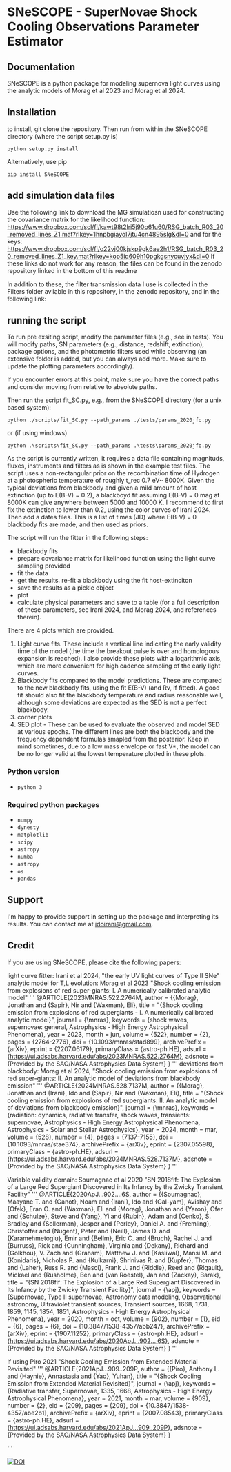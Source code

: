 # SNeSCOPE - SuperNovae Shock Cooling Observations Parameter Estimator
## Documentation
SNeSCOPE is a python package for modeling supernova light curves using the analytic models of Morag et al 2023 and Morag et al 2024. 

## Installation



to install, git clone the repository. Then run from within the SNeSCOPE directory (where the script setup.py is) 
``` 
python setup.py install
```
Alternatively, use pip
``` 
pip install SNeSCOPE
```



## add simulation data files
Use the following link to download the MG simulatiosn used for constructing the covariance matrix for the likelihood function: 
https://www.dropbox.com/scl/fi/kawt98t2lri5j90o61u60/RSG_batch_R03_20_removed_lines_Z1.mat?rlkey=1hnpbgiayol7jtu4cn4895slg&dl=0
and for the keys:
https://www.dropbox.com/scl/fi/o22vj00kjskp9gk6ae2h1/RSG_batch_R03_20_removed_lines_Z1_key.mat?rlkey=kop5iq609h10pgkgsnycuvjyx&dl=0
If these links do not work for any reason, the files can be found in the zenodo repository linked in the bottom of this readme

In addition to these, the filter transmission data I use is collected in the Filters folder avilable in this repository, in the zenodo repository, and in the following link: 


## running the script
To run pre exsiting script, modify the parameter files (e.g., see in tests). You will modify paths, SN parameters (e.g., distance, redshift, extinction), package options, and the photometric filters used while observing (an extensive folder is added, but you can always add more. Make sure to update the plotting parameters accordingly). 

If you encounter errors at this point, make sure you have the correct paths and consider moving from relative to absolute paths. 

Then run the script fit_SC.py, e.g., from the SNeSCOPE directory (for a unix based system):
``` 
python ./scripts/fit_SC.py --path_params ./tests/params_2020jfo.py
```
or (if using windows)
``` 
python .\scripts\fit_SC.py --path_params .\tests\params_2020jfo.py
```

As the script is currently written, it requires a data file containing magnituds,  fluxes, instruments and filters as is shown in the example test files. The script uses a non-rectangular prior on the recombination time of Hydrogen at a photospheric temperature of roughly t_rec 0.7 eV~ 8000K. Given the typical deviations from blackbody and given a mild amount of host extinction (up to E(B-V) = 0.2), a blackboyd fit assuming E(B-V) = 0 mag at 8000K can give anywhere between 5000 and 10000 K.   I recommend to first fix the extinction to lower than 0.2, using the color curves of Irani 2024. Then add a dates files. This is a list of times (JD) where E(B-V) = 0 blackbody fits are made, and then used as priors. 

The script will run the fitter in the following steps: 
- blackbody fits
- prepare covariance matrix for likelihood function using the light curve sampling provided
- fit the data
- get the results. re-fit a blackbody using the fit host-extinciton
- save the results as a pickle object
- plot
- calculate physical parameters and save to a table (for a full description of these parameters, see Irani 2024, and Morag 2024, and references therein).

  

There are 4 plots which are provided. 
1) Light curve fits. These include a vertical line indicating the early validity time of the model (the time the breakout pulse is over and homologous expansion is reached). I also provide these plots with a logarithmic axis, which are more convenient for high cadence sampling of the early light curves.
2) Blackbody fits compared to the model predictions. These are compared to the new blackbody fits, using the fit E(B-V) (and Rv, if fitted). A good fit should also fit the blackbody temperature and radius reasonable well, although some deviations are expected as the SED is not a perfect blackbody. 
3) corner plots
4) SED plot - These can be used to evaluate the observed and model SED at various epochs. The different lines are both the blackbody and the frequency dependent formulas smapled from the posterior. Keep in mind sometimes, due to a low mass envelope or fast V*, the model can be no longer valid at the lowest temperature plotted in these plots. 


### Python version
* `python 3`

### Required python packages
* `numpy`
* `dynesty`
* `matplotlib`
* `scipy`
* `astropy`
* `numba`
* `astropy`
* `os`
* `pandas`

## Support

I'm happy to provide support in setting up the package and interpreting its results. You can contact me at idoirani@gmail.com.

## Credit

If you are using SNeSCOPE, please cite the following papers: 

light curve fitter: Irani et al 2024, "the early UV light curves of Type II SNe"
analytic model for T,L evolution: Morag et al 2023 "Shock cooling emission from explosions of red super-giants: I. A numerically calibrated analytic model"
'''
@ARTICLE{2023MNRAS.522.2764M,
       author = {{Morag}, Jonathan and {Sapir}, Nir and {Waxman}, Eli},
        title = "{Shock cooling emission from explosions of red supergiants - I. A numerically calibrated analytic model}",
      journal = {\mnras},
     keywords = {shock waves, supernovae: general, Astrophysics - High Energy Astrophysical Phenomena},
         year = 2023,
        month = jun,
       volume = {522},
       number = {2},
        pages = {2764-2776},
          doi = {10.1093/mnras/stad899},
archivePrefix = {arXiv},
       eprint = {2207.06179},
 primaryClass = {astro-ph.HE},
       adsurl = {https://ui.adsabs.harvard.edu/abs/2023MNRAS.522.2764M},
      adsnote = {Provided by the SAO/NASA Astrophysics Data System}
}
'''
deviations from blackbody: Morag et al 2024, "Shock cooling emission from explosions of red super-giants: II. An analytic model of deviations from blackbody emission"
'''
@ARTICLE{2024MNRAS.528.7137M,
       author = {{Morag}, Jonathan and {Irani}, Ido and {Sapir}, Nir and {Waxman}, Eli},
        title = "{Shock cooling emission from explosions of red supergiants: II. An analytic model of deviations from blackbody emission}",
      journal = {\mnras},
     keywords = {radiation: dynamics, radiative transfer, shock waves, transients: supernovae, Astrophysics - High Energy Astrophysical Phenomena, Astrophysics - Solar and Stellar Astrophysics},
         year = 2024,
        month = mar,
       volume = {528},
       number = {4},
        pages = {7137-7155},
          doi = {10.1093/mnras/stae374},
archivePrefix = {arXiv},
       eprint = {2307.05598},
 primaryClass = {astro-ph.HE},
       adsurl = {https://ui.adsabs.harvard.edu/abs/2024MNRAS.528.7137M},
      adsnote = {Provided by the SAO/NASA Astrophysics Data System}
}
'''

Variable validity domain: Soumagnac et al 2020 "SN 2018fif: The Explosion of a Large Red Supergiant Discovered in Its Infancy by the Zwicky Transient Facility"
'''
@ARTICLE{2020ApJ...902....6S,
       author = {{Soumagnac}, Maayane T. and {Ganot}, Noam and {Irani}, Ido and {Gal-yam}, Avishay and {Ofek}, Eran O. and {Waxman}, Eli and {Morag}, Jonathan and {Yaron}, Ofer and {Schulze}, Steve and {Yang}, Yi and {Rubin}, Adam and {Cenko}, S. Bradley and {Sollerman}, Jesper and {Perley}, Daniel A. and {Fremling}, Christoffer and {Nugent}, Peter and {Neill}, James D. and {Karamehmetoglu}, Emir and {Bellm}, Eric C. and {Bruch}, Rachel J. and {Burruss}, Rick and {Cunningham}, Virginia and {Dekany}, Richard and {Golkhou}, V. Zach and {Graham}, Matthew J. and {Kasliwal}, Mansi M. and {Konidaris}, Nicholas P. and {Kulkarni}, Shrinivas R. and {Kupfer}, Thomas and {Laher}, Russ R. and {Masci}, Frank J. and {Riddle}, Reed and {Rigault}, Mickael and {Rusholme}, Ben and {van Roestel}, Jan and {Zackay}, Barak},
        title = "{SN 2018fif: The Explosion of a Large Red Supergiant Discovered in Its Infancy by the Zwicky Transient Facility}",
      journal = {\apj},
     keywords = {Supernovae, Type II supernovae, Astronomy data modeling, Observational astronomy, Ultraviolet transient sources, Transient sources, 1668, 1731, 1859, 1145, 1854, 1851, Astrophysics - High Energy Astrophysical Phenomena},
         year = 2020,
        month = oct,
       volume = {902},
       number = {1},
          eid = {6},
        pages = {6},
          doi = {10.3847/1538-4357/abb247},
archivePrefix = {arXiv},
       eprint = {1907.11252},
 primaryClass = {astro-ph.HE},
       adsurl = {https://ui.adsabs.harvard.edu/abs/2020ApJ...902....6S},
      adsnote = {Provided by the SAO/NASA Astrophysics Data System}
}
'''

If using Piro 2021 "Shock Cooling Emission from Extended Material Revisited"
'''
@ARTICLE{2021ApJ...909..209P,
       author = {{Piro}, Anthony L. and {Haynie}, Annastasia and {Yao}, Yuhan},
        title = "{Shock Cooling Emission from Extended Material Revisited}",
      journal = {\apj},
     keywords = {Radiative transfer, Supernovae, 1335, 1668, Astrophysics - High Energy Astrophysical Phenomena},
         year = 2021,
        month = mar,
       volume = {909},
       number = {2},
          eid = {209},
        pages = {209},
          doi = {10.3847/1538-4357/abe2b1},
archivePrefix = {arXiv},
       eprint = {2007.08543},
 primaryClass = {astro-ph.HE},
       adsurl = {https://ui.adsabs.harvard.edu/abs/2021ApJ...909..209P},
      adsnote = {Provided by the SAO/NASA Astrophysics Data System}
}

'''


<a href="https://doi.org/10.5281/zenodo.10909915"><img src="https://zenodo.org/badge/DOI/10.5281/zenodo.10909915.svg" alt="DOI"></a>







